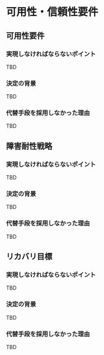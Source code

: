 # 可用性・信頼性要件

## 可用性要件

### 実現しなければならないポイント
TBD

### 決定の背景
TBD

### 代替手段を採用しなかった理由
TBD

## 障害耐性戦略

### 実現しなければならないポイント
TBD

### 決定の背景
TBD

### 代替手段を採用しなかった理由
TBD

## リカバリ目標

### 実現しなければならないポイント
TBD

### 決定の背景
TBD

### 代替手段を採用しなかった理由
TBD